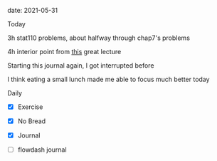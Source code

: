 date: 2021-05-31


Today

3h stat110 problems, about halfway through chap7's problems

4h interior point from [this](https://www.youtube.com/watch?v=4mpq-wsYBxw) great lecture




Starting this journal again, I got interrupted before

I think eating a small lunch made me able to focus much better today

Daily
- [x] Exercise
- [x] No Bread
- [x] Journal
- [ ] flowdash journal

